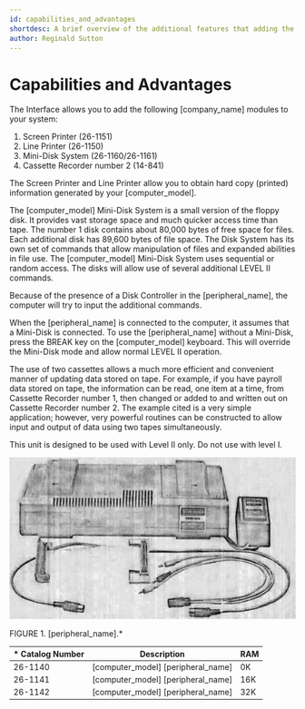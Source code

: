 ```yaml
---
id: capabilities_and_advantages
shortdesc: A brief overview of the additional features that adding the expansion interface can do for your [computer_model].
author: Reginald Sutton
---
```


# Capabilities and Advantages

The Interface allows you to add the following [company_name] modules to your system:

1. Screen Printer (26-1151)
2. Line Printer (26-1150)
3. Mini-Disk System (26-1160/26-1161)
4. Cassette Recorder number 2 (14-841)

The Screen Printer and Line Printer allow you to obtain hard copy (printed) information generated by your [computer_model].

The [computer_model] Mini-Disk System is a small version of the floppy disk. It provides vast storage space and much quicker access time than tape. The number 1 disk contains about 80,000 bytes of free space for files. Each additional disk has 89,600 bytes of file space. The Disk System has its own set of commands that allow manipulation of files and expanded abilities in file use. The [computer_model] Mini-Disk System uses sequential or random access. The disks will allow use of several additional LEVEL II commands.

<p><div data-class="note">Because of the presence of a Disk Controller in the [peripheral_name], the computer will try to input the additional commands.</div></p>

When the [peripheral_name] is connected to the computer, it assumes that a Mini-Disk is connected. To use the [peripheral_name] without a Mini-Disk, press the BREAK key on the [computer_model] keyboard. This will override the Mini-Disk mode and allow normal LEVEL II operation.

The use of two cassettes allows a much more efficient and convenient manner of updating data stored on tape. For example, if you have payroll data stored on tape, the information can be read, one item at a time, from Cassette Recorder number 1, then changed or added to and written out on Cassette Recorder number 2. The example cited is a very simple application; however, very powerful routines can be constructed to allow input and output of data using two tapes simultaneously.

<p><div data-class="note">This unit is designed to be used with Level II only. Do not use with level I.</div></p>

![Image](images/expansion_interface_pic.jpg)

FIGURE 1. [peripheral_name].*

| * Catalog Number | Description | RAM |
|-----------------|-------------|-----|
| 26-1140 | [computer_model] [peripheral_name] | 0K |
| 26-1141 | [computer_model] [peripheral_name] | 16K |
| 26-1142 | [computer_model] [peripheral_name] | 32K |





